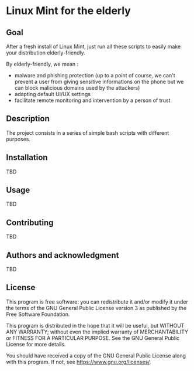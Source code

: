 # Linux Mint for the elderly



## Goal

After a fresh install of Linux Mint, just run all these scripts to easily make your distribution elderly-friendly.

By elderly-friendly, we mean :
- malware and phishing protection (up to a point of course, we can't prevent a user from giving sensitive informations on the phone but we can block malicious domains used by the attackers)
- adapting default UI/UX settings
- facilitate remote monitoring and intervention by a person of trust

## Description
The project consists in a series of simple bash scripts with different purposes.

## Installation
TBD

## Usage
TBD

## Contributing
TBD

## Authors and acknowledgment
TBD

## License
This program is free software: you can redistribute it and/or modify it under the terms of the GNU General Public License version 3 as published by the Free Software Foundation.

This program is distributed in the hope that it will be useful, but WITHOUT ANY WARRANTY; without even the implied warranty of MERCHANTABILITY or FITNESS FOR A PARTICULAR PURPOSE. See the GNU General Public License for more details.

You should have received a copy of the GNU General Public License along with this program. If not, see <https://www.gnu.org/licenses/>.